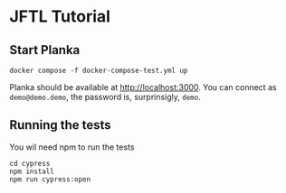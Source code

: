 # JFTL Tutorial

## Start Planka

```shell
docker compose -f docker-compose-test.yml up
```

Planka should be available at [http://localhost:3000](http://localhost:3000).
You can connect as `demo@demo.demo`, the password is, surprinsigly, `demo`.

## Running the tests

You wil need npm to run the tests

```shell
cd cypress
npm install
npm run cypress:open
```
